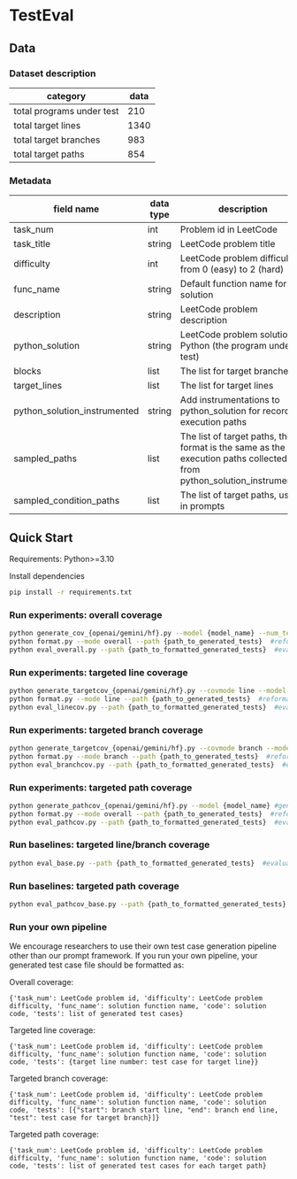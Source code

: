 # TestEval

## Data

### Dataset description

| category | data |
|------|------|
| total programs under test | 210 |
| total target lines | 1340 |
| total target branches | 983 |
| total target paths | 854 |

### Metadata

| field name | data type | description |
|------|------|------|
| task_num | int | Problem id in LeetCode |
| task_title | string | LeetCode problem title |
| difficulty | int | LeetCode problem difficulty: from 0 (easy) to 2 (hard) |
| func_name | string | Default function name for the solution |
| description | string | LeetCode problem description |
| python_solution | string | LeetCode problem solution in Python (the program under test) |
| blocks | list | The list for target branches |
| target_lines | list | The list for target lines |
| python_solution_instrumented | string | Add instrumentations to python_solution for recording execution paths |
| sampled_paths | list | The list of target paths, the format is the same as the execution paths collected from python_solution_instrumented |
| sampled_condition_paths | list | The list of target paths, used in prompts |

## Quick Start

Requirements: Python>=3.10

Install dependencies

```bash
pip install -r requirements.txt
```

### Run experiments: overall coverage

```bash
python generate_cov_{openai/gemini/hf}.py --model {model_name} --num_tests 20  #generate raw test cases
python format.py --mode overall --path {path_to_generated_tests}  #reformat test cases
python eval_overall.py --path {path_to_formatted_generated_tests}  #evaluate correctness and coverage metrics
```

### Run experiments: targeted line coverage

```bash
python generate_targetcov_{openai/gemini/hf}.py --covmode line --model {model_name} #generate raw test cases
python format.py --mode line --path {path_to_generated_tests}  #reformat test cases
python eval_linecov.py --path {path_to_formatted_generated_tests}  #evaluate correctness and coverage metrics
```

### Run experiments: targeted branch coverage

```bash
python generate_targetcov_{openai/gemini/hf}.py --covmode branch --model {model_name} #generate raw test cases
python format.py --mode branch --path {path_to_generated_tests}  #reformat test cases
python eval_branchcov.py --path {path_to_formatted_generated_tests}  #evaluate correctness and coverage metrics
```

### Run experiments: targeted path coverage

```bash
python generate_pathcov_{openai/gemini/hf}.py --model {model_name} #generate raw test cases
python format.py --mode overall --path {path_to_generated_tests}  #reformat test cases
python eval_pathcov.py --path {path_to_formatted_generated_tests}  #evaluate correctness and coverage metrics
```

### Run baselines: targeted line/branch coverage

```bash
python eval_base.py --path {path_to_formatted_generated_tests}  #evaluate targeted line/branch coverage for baselines: use the test cases generate from the overall coverage task
```

### Run baselines: targeted path coverage

```bash
python eval_pathcov_base.py --path {path_to_formatted_generated_tests}  #evaluate targeted line/branch coverage for baselines: use the test cases generate from the overall coverage task
```

### Run your own pipeline

We encourage researchers to use their own test case generation pipeline other than our prompt framework. If you run your own pipeline, your generated test case file should be formatted as:

Overall coverage:

```
{'task_num': LeetCode problem id, 'difficulty': LeetCode problem difficulty, 'func_name': solution function name, 'code': solution code, 'tests': list of generated test cases}
```

Targeted line coverage: 

```
{'task_num': LeetCode problem id, 'difficulty': LeetCode problem difficulty, 'func_name': solution function name, 'code': solution code, 'tests': {target line number: test case for target line}}
```

Targeted branch coverage:

```
{'task_num': LeetCode problem id, 'difficulty': LeetCode problem difficulty, 'func_name': solution function name, 'code': solution code, 'tests': [{"start": branch start line, "end": branch end line, "test": test case for target branch}]}
```

Targeted path coverage:

```
{'task_num': LeetCode problem id, 'difficulty': LeetCode problem difficulty, 'func_name': solution function name, 'code': solution code, 'tests': list of generated test cases for each target path}
```

